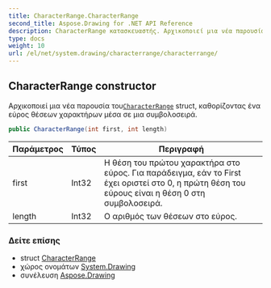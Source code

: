 ```yaml
---
title: CharacterRange.CharacterRange
second_title: Aspose.Drawing for .NET API Reference
description: CharacterRange κατασκευαστής. Αρχικοποιεί μια νέα παρουσία τουCharacterRange struct καθορίζοντας ένα εύρος θέσεων χαρακτήρων μέσα σε μια συμβολοσειρά.
type: docs
weight: 10
url: /el/net/system.drawing/characterrange/characterrange/
---
```

## CharacterRange constructor

Αρχικοποιεί μια νέα παρουσία του[`CharacterRange`](../) struct, καθορίζοντας ένα εύρος θέσεων χαρακτήρων μέσα σε μια συμβολοσειρά.

```csharp
public CharacterRange(int first, int length)
```

| Παράμετρος | Τύπος | Περιγραφή |
| --- | --- | --- |
| first | Int32 | Η θέση του πρώτου χαρακτήρα στο εύρος. Για παράδειγμα, εάν το First έχει οριστεί στο 0, η πρώτη θέση του εύρους είναι η θέση 0 στη συμβολοσειρά. |
| length | Int32 | Ο αριθμός των θέσεων στο εύρος. |

### Δείτε επίσης

* struct [CharacterRange](../)
* χώρος ονομάτων [System.Drawing](../../characterrange/)
* συνέλευση [Aspose.Drawing](../../../)


